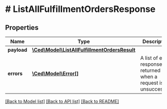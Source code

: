 # # ListAllFulfillmentOrdersResponse

## Properties

Name | Type | Description | Notes
------------ | ------------- | ------------- | -------------
**payload** | [**\Ced\Model\ListAllFulfillmentOrdersResult**](ListAllFulfillmentOrdersResult.md) |  | [optional]
**errors** | [**\Ced\Model\Error[]**](Error.md) | A list of error responses returned when a request is unsuccessful. | [optional]

[[Back to Model list]](../../README.md#models) [[Back to API list]](../../README.md#endpoints) [[Back to README]](../../README.md)
